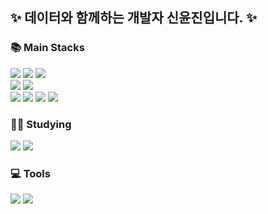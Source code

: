 ## ✨ 데이터와 함께하는 개발자 신윤진입니다. ✨

### 📚 Main Stacks 
<img src="https://img.shields.io/badge/python-%233776AB.svg?&style=for-the-badge&logo=python&logoColor=white" /></a>
<img src="https://img.shields.io/badge/Java-007396?style=for-the-badge&logo=java&logoColor=white" /></a>
<img src="https://img.shields.io/badge/Spring-6DB33F?style=for-the-badge&logo=spring&logoColor=white"/></a>
<br>
<img src="https://img.shields.io/badge/MySQL-4479A1?style=for-the-badge&logo=MySQL&logoColor=white"/>
<img src="https://img.shields.io/badge/Redis-DC382D?style=for-the-badge&logo=Redis&logoColor=white"> 
<br>
<img src="https://img.shields.io/badge/docker-%230db7ed.svg?style=for-the-badge&logo=docker&logoColor=white"> 
<img src="https://img.shields.io/badge/amazon%20aws-%23232F3E.svg?&style=for-the-badge&logo=amazonwebservices&logoColor=white" /></a>
<img src="https://img.shields.io/badge/Amazon%20EC2-FF9900?style=for-the-badge&logo=Amazon%20EC2&logoColor=white">
<img src="https://img.shields.io/badge/Amazon%20S3-569A31?style=for-the-badge&logo=Amazon%20S3&logoColor=white">
### ✍🏻 Studying 
<img src="https://img.shields.io/badge/Java-007396?style=for-the-badge&logo=java&logoColor=white"/></a>
<img src="https://img.shields.io/badge/Spring-6DB33F?style=for-the-badge&logo=spring&logoColor=white"/></a>
<br>

### 💻 Tools 
<img src="https://img.shields.io/badge/IntelliJ-000000?style=for-the-badge&logo=intellijidea&logoColor=white"/></a>
<img src="https://img.shields.io/badge/VisualStudioCode-007ACC?style=for-the-badge&logo=visualstudiocode&logoColor=white"/></a>


